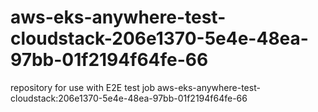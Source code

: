 # aws-eks-anywhere-test-cloudstack-206e1370-5e4e-48ea-97bb-01f2194f64fe-66
repository for use with E2E test job aws-eks-anywhere-test-cloudstack:206e1370-5e4e-48ea-97bb-01f2194f64fe-66
